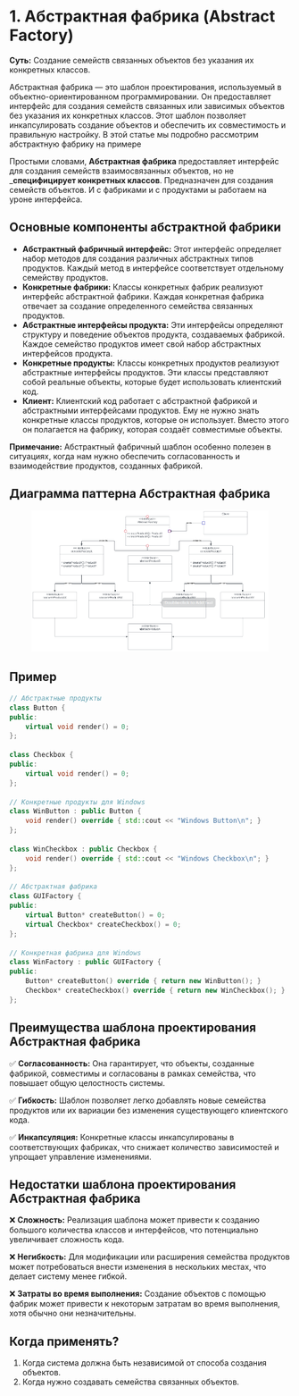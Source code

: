 # 1. Абстрактная фабрика (Abstract Factory)
__Суть:__
Создание семейств связанных объектов без указания их конкретных классов.

Абстрактная фабрика — это шаблон проектирования, используемый в объектно-ориентированном программировании. Он предоставляет интерфейс для создания семейств связанных или зависимых объектов без указания их конкретных классов. Этот шаблон позволяет инкапсулировать создание объектов и обеспечить их совместимость и правильную настройку. В этой статье мы подробно рассмотрим абстрактную фабрику на примере

Простыми словами, __Абстрактная фабрика__ предоставляет интерфейс для создания семейств взаимосвязанных объектов, но не ___специфицирует конкретных классов__.
Предназначен для создания семейств объектов.
И с фабриками и с продуктами ы работаем на уроне интерфейса.

## Основные компоненты абстрактной фабрики
* __Абстрактный фабричный интерфейс:__ Этот интерфейс определяет набор методов для создания различных абстрактных типов продуктов. Каждый метод в интерфейсе соответствует отдельному семейству продуктов.
* __Конкретные фабрики:__ Классы конкретных фабрик реализуют интерфейс абстрактной фабрики. Каждая конкретная фабрика отвечает за создание определенного семейства связанных продуктов.
* __Абстрактные интерфейсы продукта:__ Эти интерфейсы определяют структуру и поведение объектов продукта, создаваемых фабрикой. Каждое семейство продуктов имеет свой набор абстрактных интерфейсов продукта.
* __Конкретные продукты:__ Классы конкретных продуктов реализуют абстрактные интерфейсы продуктов. Эти классы представляют собой реальные объекты, которые будет использовать клиентский код.
* __Клиент:__ Клиентский код работает с абстрактной фабрикой и абстрактными интерфейсами продуктов. Ему не нужно знать конкретные классы продуктов, которые он использует. Вместо этого он полагается на фабрику, которая создаёт совместимые объекты.

__Примечание:__ 
Абстрактный фабричный шаблон особенно полезен в ситуациях, когда нам нужно обеспечить согласованность и взаимодействие продуктов, созданных фабрикой.

## Диаграмма паттерна Абстрактная фабрика
<figure>
    <img src ="/assets/images/Diagram_Abstract_Factory.png" alt = "Abstract Factory">
</figure>

## Пример
```c++
// Абстрактные продукты
class Button {
public:
    virtual void render() = 0;
};

class Checkbox {
public:
    virtual void render() = 0;
};

// Конкретные продукты для Windows
class WinButton : public Button {
    void render() override { std::cout << "Windows Button\n"; }
};

class WinCheckbox : public Checkbox {
    void render() override { std::cout << "Windows Checkbox\n"; }
};

// Абстрактная фабрика
class GUIFactory {
public:
    virtual Button* createButton() = 0;
    virtual Checkbox* createCheckbox() = 0;
};

// Конкретная фабрика для Windows
class WinFactory : public GUIFactory {
public:
    Button* createButton() override { return new WinButton(); }
    Checkbox* createCheckbox() override { return new WinCheckbox(); }
};
```
## Преимущества шаблона проектирования Абстрактная фабрика
✅ __Согласованность:__ Она гарантирует, что объекты, созданные фабрикой, совместимы и согласованы в рамках семейства, что повышает общую целостность системы.

✅ __Гибкость:__ Шаблон позволяет легко добавлять новые семейства продуктов или их вариации без изменения существующего клиентского кода.

✅ __Инкапсуляция:__ Конкретные классы инкапсулированы в соответствующих фабриках, что снижает количество зависимостей и упрощает управление изменениями.

## Недостатки шаблона проектирования Абстрактная фабрика
❌ __Сложность:__ Реализация шаблона может привести к созданию большого количества классов и интерфейсов, что потенциально увеличивает сложность кода.

❌ __Негибкость:__ Для модификации или расширения семейства продуктов может потребоваться внести изменения в нескольких местах, что делает систему менее гибкой.

❌ __Затраты во время выполнения:__ Создание объектов с помощью фабрик может привести к некоторым затратам во время выполнения, хотя обычно они незначительны.

## Когда применять?
1. Когда система должна быть независимой от способа создания объектов.
2. Когда нужно создавать семейства связанных объектов.